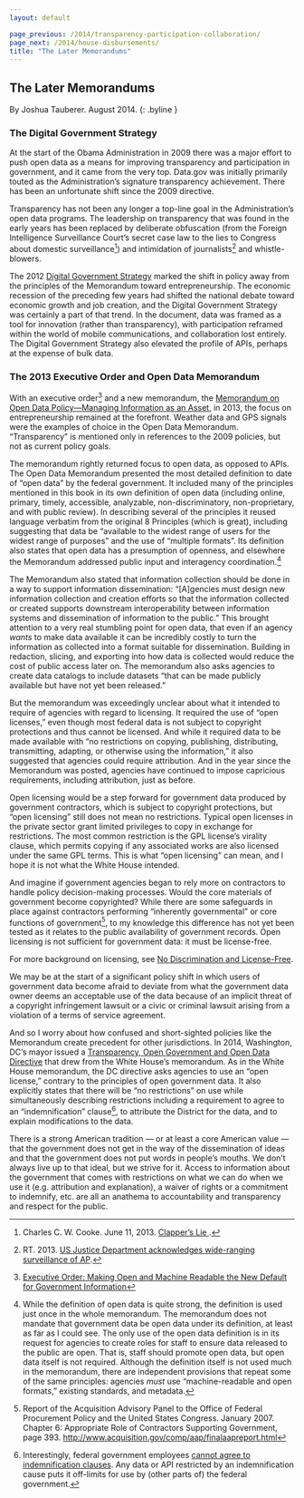 ```yaml
---
layout: default

page_previous: /2014/transparency-participation-collaboration/
page_next: /2014/house-disbursements/
title: "The Later Memorandums"
---
```

The Later Memorandums
---------------------

By Joshua Tauberer. August 2014.
{: .byline }


### The Digital Government Strategy

At the start of the Obama Administration in 2009 there was a major effort to push open data as a means for improving transparency and participation in government, and it came from the very top. Data.gov was initially primarily touted as the Administration’s signature transparency achievement. There has been an unfortunate shift since the 2009 directive.

Transparency has not been any longer a top-line goal in the Administration’s open data programs. The leadership on transparency that was found in the early years has been replaced by deliberate obfuscation (from the Foreign Intelligence Surveillance Court’s secret case law to the lies to Congress about domestic surveillance[^1]) and intimidation of journalists[^2] and whistle-blowers.

The 2012 [Digital Government Strategy](http://www.whitehouse.gov/sites/default/files/omb/egov/digital-government/digital-government-strategy.pdf) marked the shift in policy away from the principles of the Memorandum toward entrepreneurship. The economic recession of the preceding few years had shifted the national debate toward economic growth and job creation, and the Digital Government Strategy was certainly a part of that trend. In the document, data was framed as a tool for innovation (rather than transparency), with participation reframed within the world of mobile communications, and collaboration lost entirely. The Digital Government Strategy also elevated the profile of APIs, perhaps at the expense of bulk data.

### The 2013 Executive Order and Open Data Memorandum

With an executive order[^3] and a new memorandum, the [Memorandum on Open Data Policy—Managing Information as an Asset](http://www.whitehouse.gov/sites/default/files/omb/memoranda/2013/m-13-13.pdf), in 2013, the focus on entrepreneurship remained at the forefront. Weather data and GPS signals were the examples of choice in the Open Data Memorandum. “Transparency” is mentioned only in references to the 2009 policies, but not as current policy goals.

The memorandum rightly returned focus to open data, as opposed to APIs. The Open Data Memorandum presented the most detailed definition to date of “open data” by the federal government. It included many of the principles mentioned in this book in its own definition of open data (including online, primary, timely, accessible, analyzable, non-discriminatory, non-proprietary, and with public review). In describing several of the principles it reused language verbatim from the original 8 Principles (which is great), including suggesting that data be “available to the widest range of users for the widest range of purposes” and the use of “multiple formats”. Its definition also states that open data has a presumption of openness, and elsewhere the Memorandum addressed public input and interagency coordination.[^4]

The Memorandum also stated that information collection should be done in a way to support information dissemination: “[A]gencies must design new information collection and creation efforts so that the information collected or created supports downstream interoperability between information systems and dissemination of information to the public.” This brought attention to a very real stumbling point for open data, that even if an agency *wants* to make data available it can be incredibly costly to turn the information as collected into a format suitable for dissemination. Building in redaction, slicing, and exporting into how data is collected would reduce the cost of public access later on. The memorandum also asks agencies to create data catalogs to include datasets “that can be made publicly available but have not yet been released.”

But the memorandum was exceedingly unclear about what it intended to require of agencies with regard to licensing. It required the use of “open licenses,” even though most federal data is not subject to copyright protections and thus cannot be licensed. And while it required data to be made available with “no restrictions on copying, publishing, distributing, transmitting, adapting, or otherwise using the information,” it also suggested that agencies could require attribution. And in the year since the Memorandum was posted, agencies have continued to impose capricious requirements, including attribution, just as before.

Open licensing would be a step forward for government data produced by government contractors, which is subject to copyright protections, but “open licensing” still does not mean no restrictions. Typical open licenses in the private sector grant limited privileges to copy in exchange for restrictions. The most common restriction is the GPL license’s virality clause, which permits copying if any associated works are also licensed under the same GPL terms. This is what “open licensing” can mean, and I hope it is not what the White House intended.

And imagine if government agencies began to rely more on contractors to handle policy decision-making processes. Would the core materials of government become copyrighted? While there are some safeguards in place against contractors performing “inherently governmental” or core functions of government[^5], to my knowledge this difference has not yet been tested as it relates to the public availability of government records. Open licensing is not sufficient for government data: it must be license-free.

For more background on licensing, see [No Discrimination and License-Free](/2014/no-discrimination-license-free/).

We may be at the start of a significant policy shift in which users of government data become afraid to deviate from what the government data owner deems an acceptable use of the data because of an implicit threat of a copyright infringement lawsuit or a civic or criminal lawsuit arising from a violation of a terms of service agreement.

And so I worry about how confused and short-sighted policies like the Memorandum create precedent for other jurisdictions. In 2014, Washington, DC’s mayor issued a [Transparency, Open Government and Open Data Directive](http://e-pluribusunum.com/2014/07/21/dc-city-government-executive-order-open-data-foia-portal-cdo/) that drew from the White House’s memorandum. As in the White House memorandum, the DC directive asks agencies to use an “open license,” contrary to the principles of open government data. It also explicitly states that there will be “no restrictions” on use while simultaneously describing restrictions including a requirement to agree to an “indemnification” clause[^6], to attribute the District for the data, and to explain modifications to the data.

There is a strong American tradition — or at least a core American value — that the government does not get in the way of the dissemination of ideas and that the government does not put words in people’s mouths. We don’t always live up to that ideal, but we strive for it. Access to information about the government that comes with restrictions on what we can do when we use it (e.g. attribution and explanation), a waiver of rights or a commitment to indemnify, etc. are all an anathema to accountability and transparency and respect for the public.

[^1]: Charles C. W. Cooke. June 11, 2013. [Clapper’s Lie ](http://www.nationalreview.com/article/350699/clappers-lie-charles-c-w-cooke).

[^2]: RT. 2013. [US Justice Department acknowledges wide-ranging surveillance of AP](http://rt.com/usa/justice-department-admits-spying-228/).

[^3]: [Executive Order: Making Open and Machine Readable the New Default for Government Information](http://www.whitehouse.gov/the-press-office/2013/05/09/executive-order-making-open-and-machine-readable-new-default-government-)

[^4]: While the definition of open data is quite strong, the definition is used just once in the whole memorandum. The memorandum does not mandate that government data be open data under its definition, at least as far as I could see. The only use of the open data definition is in its request for agencies to create roles for staff to ensure data released to the public are open. That is, staff should promote open data, but open data itself is not required. Although the definition itself is not used much in the memorandum, there are independent provisions that repeat some of the same principles: agencies *must* use “machine-readable and open formats,” existing standards, and metadata.

[^5]: Report of the Acquisition Advisory Panel to the Office of Federal Procurement Policy and the United States Congress. January 2007. Chapter 6: Appropriate Role of Contractors Supporting Government, page 393. <http://www.acquisition.gov/comp/aap/finalaapreport.html>

[^6]: Interestingly, federal government employees [cannot agree to indemnification clauses](https://www.federalregister.gov/articles/2013/12/31/2013-31150/federal-acquisition-regulation-terms-of-service-and-open-ended-indemnification-and-unenforceability#h-7). Any data or API restricted by an indemnification cause puts it off-limits for use by (other parts of) the federal government.


